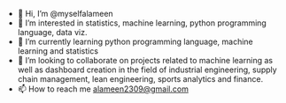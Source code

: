 - 👋 Hi, I’m @myselfalameen
- 👀 I’m interested in statistics, machine learning, python programming language, data viz.
- 🌱 I’m currently learning python programming language, machine learning and statistics
- 💞️ I’m looking to collaborate on projects related to machine learning as well as dashboard creation in the field of industrial engineering, supply chain management, lean engineering, sports analytics and finance.
- 📫 How to reach me alameen2309@gmail.com

<!---
myselfalameen/myselfalameen is a ✨ special ✨ repository because its `README.md` (this file) appears on your GitHub profile.
You can click the Preview link to take a look at your changes.
--->
